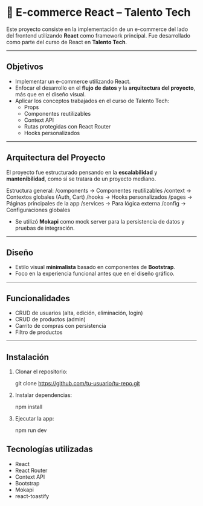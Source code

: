 # 🛒 E-commerce React – Talento Tech

Este proyecto consiste en la implementación de un e-commerce del lado del frontend utilizando **React** como framework principal. Fue desarrollado como parte del curso de React en **Talento Tech**.

---

## Objetivos

- Implementar un e-commerce utilizando React.
- Enfocar el desarrollo en el **flujo de datos** y la **arquitectura del proyecto**, más que en el diseño visual.
- Aplicar los conceptos trabajados en el curso de Talento Tech:
  - Props
  - Componentes reutilizables
  - Context API
  - Rutas protegidas con React Router
  - Hooks personalizados

---

## Arquitectura del Proyecto

El proyecto fue estructurado pensando en la **escalabilidad** y **mantenibilidad**, como si se tratara de un proyecto mediano.

Estructura general:
/components → Componentes reutilizables
/context → Contextos globales (Auth, Cart)
/hooks → Hooks personalizados
/pages → Páginas principales de la app
/services → Para lógica externa
/config → Configuraciones globales

- Se utilizó **Mokapi** como mock server para la persistencia de datos y pruebas de integración.

---

## Diseño

- Estilo visual **minimalista** basado en componentes de **Bootstrap**.
- Foco en la experiencia funcional antes que en el diseño gráfico.

---

## Funcionalidades

- CRUD de usuarios (alta, edición, eliminación, login)
- CRUD de productos (admin)
- Carrito de compras con persistencia
- Filtro de productos

---

##  Instalación

1. Clonar el repositorio:
   
    git clone https://github.com/tu-usuario/tu-repo.git

2. Instalar dependencias:

    npm install

3. Ejecutar la app:

    npm run dev



##  Tecnologías utilizadas
- React
- React Router
- Context API
- Bootstrap
- Mokapi
- react-toastify